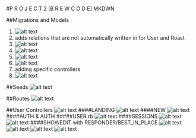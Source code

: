#P R O J E C T 2 [B R E W C O D E] MKDWN

##Migrations and Models
1. ![alt text](https://i.imgur.com/SBx7dg1.png)
2. adds relations that are not automatically written in for User and Roast
3. ![alt text](https://i.imgur.com/xagJlTe.png)
4. ![alt text](https://i.imgur.com/gdygURL.png)
5. ![alt text](https://i.imgur.com/Sad0bWd.png)
6. ![alt text](https://i.imgur.com/ObrLUeg.png)
7. adding specific controllers
8. ![alt text](https://i.imgur.com/QS9gqTs.png)

##Seeds
![alt text](https://i.imgur.com/BEzbYtq.png)

##Routes
![alt text](https://i.imgur.com/5F1iArG.png)

##User Controllers
![alt text](https://i.imgur.com/1y7OV5r.png)
####LANDING
![alt text](https://i.imgur.com/2qs2Ifv.png)
####NEW
![alt text](https://i.imgur.com/5odqasV.png)
####AUTH & AUTH
#####USER.rb
![alt text](https://i.imgur.com/u6WE2VK.png)
####SESSIONS
![alt text](https://i.imgur.com/RuF3ON0.png)
![alt text](https://i.imgur.com/7fPbCYb.png)
####SHOWEDIT with RESPONDER/BEST_IN_PLACE
![alt text](https://i.imgur.com/SWYvFI6.png)
![alt text](https://i.imgur.com/zCZW3EV.png)
![alt text](https://i.imgur.com/NU1TvsF.png)
![alt text](https://i.imgur.com/X6Zp2bZ.png)